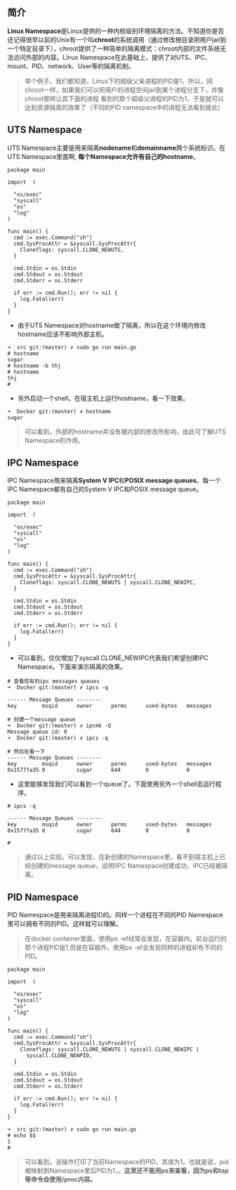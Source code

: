 ## 简介
**Linux Namespace**是Linux提供的一种内核级别环境隔离的方法。不知道你是否还记得很早以前的Unix有一个叫**chroot**的系统调用（通过修改根目录把用户jail到一个特定目录下），chroot提供了一种简单的隔离模式：chroot内部的文件系统无法访问外部的内容。Linux Namespace在此基础上，提供了对UTS、IPC、mount、PID、network、User等的隔离机制。


> 举个例子，我们都知道，Linux下的超级父亲进程的PID是1，所以，同chroot一样，如果我们可以把用户的进程空间jail到某个进程分支下，并像chroot那样让其下面的进程 看到的那个超级父进程的PID为1，于是就可以达到资源隔离的效果了（不同的PID namespace中的进程无法看到彼此）

## UTS Namespace
UTS Namespace主要是用来隔离**nodename**和**domainname**两个系统标识。在UTS Namespace里面啊, **每个Namespace允许有自己的hostname**。

```
package main

import  (

  "os/exec"
  "syscall"
  "os"
  "log"
)

func main() {
  cmd := exec.Command("sh")
  cmd.SysProcAttr = &syscall.SysProcAttr{
    Cloneflags: syscall.CLONE_NEWUTS,
  }

  cmd.Stdin = os.Stdin
  cmd.Stdout = os.Stdout
  cmd.Stderr = os.Stderr

  if err := cmd.Run(); err != nil {
    log.Fatal(err)
  }
}
```

- 由于UTS Namespace对hostname做了隔离，所以在这个环境内修改hostname应该不影响外部主机。

```
➜  src git:(master) ✗ sudo go run main.go
# hostname
sugar
# hostname -b thj
# hostname
thj
#
```

- 另外启动一个shell，在宿主机上运行hostname，看一下效果。

```
➜  Docker git:(master) ✗ hostname
sugar

```

> 可以看到，外部的hostname并没有被内部的修改所影响，由此可了解UTS Namespace的作用。

## IPC Namespace
IPC Namespace用来隔离**System V IPC**和**POSIX message queues**。每一个IPC Namespace都有自己的System V IPC和POSIX message queue。

```
package main

import  (

  "os/exec"
  "syscall"
  "os"
  "log"
)

func main() {
  cmd := exec.Command("sh")
  cmd.SysProcAttr = &syscall.SysProcAttr{
    Cloneflags: syscall.CLONE_NEWUTS | syscall.CLONE_NEWIPC,
  }

  cmd.Stdin = os.Stdin
  cmd.Stdout = os.Stdout
  cmd.Stderr = os.Stderr

  if err := cmd.Run(); err != nil {
    log.Fatal(err)
  }
}
```
- 可以看到，仅仅增加了syscall.CLONE_NEWIPC代表我们希望创建IPC Namespace。下面来演示隔离的效果。

```
# 查看现有的ipc messages queues
➜  Docker git:(master) ✗ ipcs -q

------ Message Queues --------
key        msqid      owner      perms      used-bytes   messages

# 创建一个message queue
➜  Docker git:(master) ✗ ipcmk -Q
Message queue id: 0
➜  Docker git:(master) ✗ ipcs -q

# 然后在看一下
------ Message Queues --------
key        msqid      owner      perms      used-bytes   messages
0x1577fa35 0          sugar      644        0            0

```

- 这里能够发现我们可以看到一个queue了。下面使用另外一个shell去运行程序。

```
# ipcs -q

------ Message Queues --------
key        msqid      owner      perms      used-bytes   messages
0x1577fa35 0          sugar      644        0            0

#
```

> 通过以上实验，可以发现，在新创建的Namespace里，看不到宿主机上已经创建的message queue，说明IIPC Namespace创建成功，IPC已经被隔离。

## PID Namespace
PID Namespace是用来隔离进程ID的。同样一个进程在不同的PID Namespace里可以拥有不同的PID。这样就可以理解。

> 在docker container里面，使用ps -ef经常会发现，在容器内，前台运行的那个进程PID是1,但是在容器外，使用ps -ef会发现同样的进程却有不同的PID。

```
package main

import  (

  "os/exec"
  "syscall"
  "os"
  "log"
)

func main() {
  cmd := exec.Command("sh")
  cmd.SysProcAttr = &syscall.SysProcAttr{
    Cloneflags: syscall.CLONE_NEWUTS | syscall.CLONE_NEWIPC | 
      syscall.CLONE_NEWPID,
  }

  cmd.Stdin = os.Stdin
  cmd.Stdout = os.Stdout
  cmd.Stderr = os.Stderr

  if err := cmd.Run(); err != nil {
    log.Fatal(err)
  }
}
```

```
➜  src git:(master) ✗ sudo go run main.go
# echo $$
1
#
```
> 可以看到，该操作打印了当前Namespace的PID，其值为1。也就是说，pid被映射到Namespace里后PID为1，。**这里还不能用ps来查看，因为ps和top等命令会使用/proc内容。**
